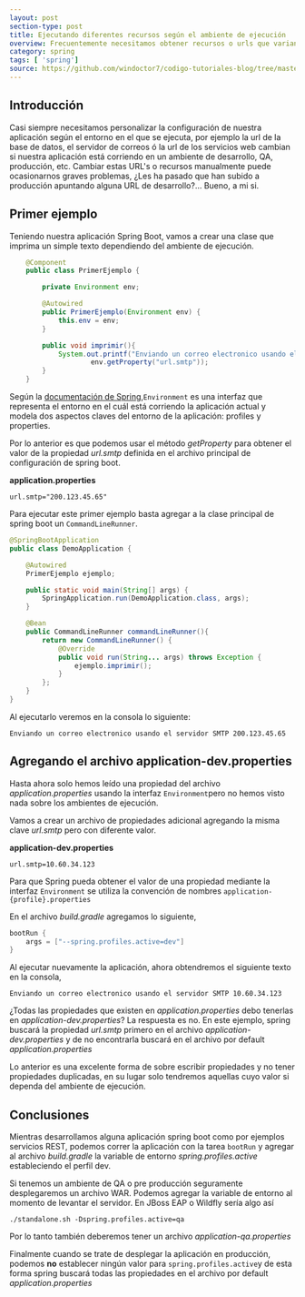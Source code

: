 ```yaml
---
layout: post
section-type: post
title: Ejecutando diferentes recursos según el ambiente de ejecución
overview: Frecuentemente necesitamos obtener recursos o urls que varian dependiendo si estamos ejecutando la aplicación en desarrollo, QA o producción. Este Cookbook explica como hacerlo de forma muy fácil usando los perfiles de Spring.
category: spring
tags: [ 'spring']
source: https://github.com/windoctor7/codigo-tutoriales-blog/tree/master/spring-set-profile
---
```


## Introducción
Casi siempre necesitamos personalizar la configuración de nuestra aplicación según el entorno en el que se ejecuta, por ejemplo la url de la base de datos, el servidor de correos ó la url de los servicios web cambian si nuestra aplicación está corriendo en un ambiente de desarrollo, QA, producción, etc. Cambiar estas URL's o recursos manualmente puede ocasionarnos graves problemas, ¿Les ha pasado que han subido a producción apuntando alguna URL de desarrollo?... Bueno, a mi si.

## Primer ejemplo
Teniendo nuestra aplicación Spring Boot, vamos a crear una clase que imprima un simple texto dependiendo del ambiente de ejecución.

```java
    @Component
    public class PrimerEjemplo {

        private Environment env;

        @Autowired
        public PrimerEjemplo(Environment env) {
            this.env = env;
        }

        public void imprimir(){
            System.out.printf("Enviando un correo electronico usando el servidor SMTP %s",
                    env.getProperty("url.smtp"));
        }
    }
```


Según la [documentación de Spring](http://docs.spring.io/spring/docs/current/javadoc-api/org/springframework/core/env/Environment.html),``Environment`` es una interfaz que representa el entorno en el cuál está corriendo la aplicación actual y modela dos aspectos claves del entorno de la aplicación: profiles y properties. 

Por lo anterior es que podemos usar el método _getProperty_ para obtener el valor de la propiedad _url.smtp_ definida en el archivo principal de configuración de spring boot.

**application.properties**
```properties
url.smtp="200.123.45.65"
```

Para ejecutar este primer ejemplo basta agregar a la clase principal de spring boot un ``CommandLineRunner``.

```java
@SpringBootApplication
public class DemoApplication {

    @Autowired
    PrimerEjemplo ejemplo;

	public static void main(String[] args) {
		SpringApplication.run(DemoApplication.class, args);
	}

	@Bean
	public CommandLineRunner commandLineRunner(){
        return new CommandLineRunner() {
            @Override
            public void run(String... args) throws Exception {
                ejemplo.imprimir();
            }
        };
    }
}
```

Al ejecutarlo veremos en la consola lo siguiente:

    Enviando un correo electronico usando el servidor SMTP 200.123.45.65
    

## Agregando el archivo application-dev.properties
Hasta ahora solo hemos leído una propiedad del archivo _application.properties_ usando la interfaz ``Environment``pero no hemos visto nada sobre los ambientes de ejecución.

Vamos a crear un archivo de propiedades adicional agregando la misma clave _url.smtp_ pero con diferente valor.

**application-dev.properties**
```properties
url.smtp=10.60.34.123
```

Para que Spring pueda obtener el valor de una propiedad mediante la interfaz ``Environment`` se utiliza la convención de nombres ``application-{profile}.properties`` 

En el archivo _build.gradle_ agregamos lo siguiente,

```java
bootRun {
    args = ["--spring.profiles.active=dev"]
}
```

Al ejecutar nuevamente la aplicación, ahora obtendremos el siguiente texto en la consola,

    Enviando un correo electronico usando el servidor SMTP 10.60.34.123
    
¿Todas las propiedades que existen en _application.properties_ debo tenerlas en _application-dev.properties_? La respuesta es no. En este ejemplo, spring buscará la propiedad _url.smtp_ primero en el archivo _application-dev.properties_ y de no encontrarla buscará en el archivo por default _application.properties_

Lo anterior es una excelente forma de sobre escribir propiedades y no tener propiedades duplicadas, en su lugar solo tendremos aquellas cuyo valor si dependa del ambiente de ejecución.

## Conclusiones
Mientras desarrollamos alguna aplicación spring boot como por ejemplos servicios REST, podemos correr la aplicación con la tarea ``bootRun`` y agregar al archivo _build.gradle_ la variable de entorno _spring.profiles.active_ estableciendo el perfil dev. 

Si tenemos un ambiente de QA o pre producción seguramente desplegaremos un archivo WAR. Podemos agregar la variable de entorno al momento de levantar el servidor. En JBoss EAP o Wildfly sería algo así

    ./standalone.sh -Dspring.profiles.active=qa

Por lo tanto también deberemos tener un archivo _application-qa.properties_

Finalmente cuando se trate de desplegar la aplicación en producción, podemos **no** establecer ningún valor para ``spring.profiles.active``y de esta forma spring buscará todas las propiedades en el archivo por default _application.properties_